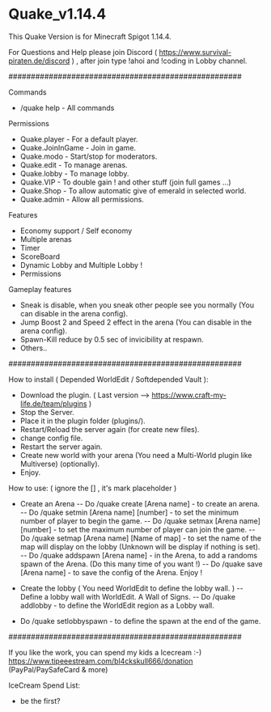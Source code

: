 # Quake_v1.14.4
This Quake Version is for Minecraft Spigot 1.14.4.

For Questions and Help please join Discord ( https://www.survival-piraten.de/discord ) , after join type !ahoi and !coding in Lobby channel.

####################################################

Commands
- /quake help - All commands

Permissions
- Quake.player - For a default player.
- Quake.JoinInGame - Join in game.
- Quake.modo - Start/stop for moderators.
- Quake.edit - To manage arenas.
- Quake.lobby - To manage lobby.
- Quake.VIP - To double gain ! and other stuff (join full games ...)
- Quake.Shop - To allow automatic give of emerald in selected world.
- Quake.admin - Allow all permissions.

Features
- Economy support / Self economy
- Multiple arenas
- Timer
- ScoreBoard
- Dynamic Lobby and Multiple Lobby !
- Permissions

Gameplay features
- Sneak is disable, when you sneak other people see you normally (You can disable in the arena config).
- Jump Boost 2 and Speed 2 effect in the arena (You can disable in the arena config).
- Spawn-Kill reduce by 0.5 sec of invicibility at respawn.
- Others..

####################################################

How to install ( Depended WorldEdit / Softdepended Vault ):
- Download the plugin. ( Last version --> https://www.craft-my-life.de/team/plugins )
- Stop the Server.
- Place it in the plugin folder (plugins/).
- Restart/Reload the server again (for create new files).
- change config file.
- Restart the server again.
- Create new world with your arena (You need a Multi-World plugin like Multiverse) (optionally).
- Enjoy.

How to use: ( ignore the [] , it's mark placeholder )
- Create an Arena
-- Do /quake create [Arena name] - to create an arena.
-- Do /quake setmin [Arena name] [number] - to set the minimum number of player to begin the game.
-- Do /quake setmax [Arena name] [number] - to set the maximum number of player can join the game.
-- Do /quake setmap [Arena name] [Name of map] - to set the name of the map will display on the lobby (Unknown will be display if nothing is set).
-- Do /quake addspawn [Arena name] - in the Arena, to add a randoms spawn of the Arena. (Do this many time of you want !)
-- Do /quake save [Arena name] - to save the config of the Arena. Enjoy !

- Create the lobby ( You need WorldEdit to define the lobby wall. )
-- Define a lobby wall with WorldEdit. A Wall of Signs.
-- Do /quake addlobby - to define the WorldEdit region as a Lobby wall.
-  Do /quake setlobbyspawn - to define the spawn at the end of the game.

####################################################

If you like the work, you can spend my kids a Icecream :-)
https://www.tipeeestream.com/bl4ckskull666/donation
(PayPal/PaySafeCard & more)

IceCream Spend List:
- be the first?
